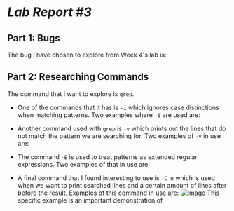 # *Lab Report #3*

## Part 1: Bugs
The bug I have chosen to explore from Week 4's lab is: 

## Part 2: Researching Commands
The command that I want to explore is `grep`.
- One of the commands that it has is `-i` which ignores case distinctions when matching patterns. Two examples where `-i` are used are:

- Another command used with `grep` is `-v` which prints out the lines that do not match the pattern we are searching for. Two examples of `-v` in use are:

- The command `-E` is used to treat patterns as extended regular expressions. Two examples of that in use are:

- A final command that I found interesting to use is `-C n` which is used when we want to print searched lines and a certain amount of lines after before the result. Examples of this command in use are: ![Image](.png) This specific example is an important demonstration of
